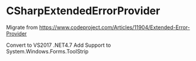 # CSharpExtendedErrorProvider
Migrate from https://www.codeproject.com/Articles/11904/Extended-Error-Provider

Convert to VS2017 .NET4.7
Add Support to System.Windows.Forms.ToolStrip
